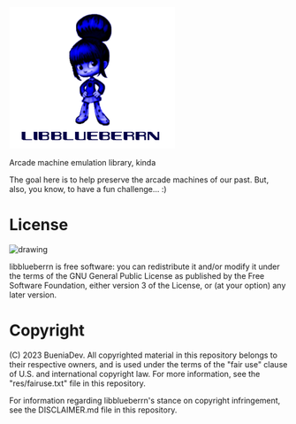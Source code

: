 <img src="https://github.com/BueniaDev/libblueberrn/blob/main/res/logo.bmp" alt="drawing" width="300"/>

Arcade machine emulation library, kinda

The goal here is to help preserve the arcade machines of our past. But, also, you know, to have a fun challenge... :)

# License

<img src="https://www.gnu.org/graphics/gplv3-127x51.png" alt="drawing" width="150"/>

libblueberrn is free software: you can redistribute it and/or modify it under the terms of the GNU General Public License as published by the Free Software Foundation, either version 3 of the License, or (at your option) any later version.

# Copyright

(C) 2023 BueniaDev. All copyrighted material in this repository belongs to their respective owners, and is used under the terms of the "fair use" clause of U.S. and international copyright law. For more information, see the "res/fairuse.txt" file in this repository.

For information regarding libblueberrn's stance on copyright infringement, see the DISCLAIMER.md file in this repository.
